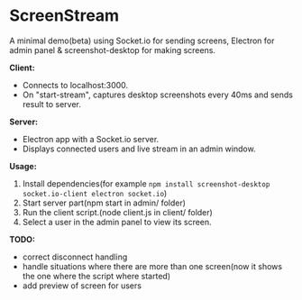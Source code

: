 # ScreenStream

A minimal demo(beta) using Socket.io for sending screens, Electron for admin panel & screenshot-desktop for making screens.

**Client:**
- Connects to localhost:3000.
- On "start-stream", captures desktop screenshots every 40ms and sends result to server.

**Server:**
- Electron app with a Socket.io server.
- Displays connected users and live stream in an admin window.

**Usage:**
1. Install dependencies(for example  ```npm install screenshot-desktop socket.io-client electron socket.io```)
2. Start server part(npm start in admin/ folder)
2. Run the client script.(node client.js in client/ folder)
3. Select a user in the admin panel to view its screen.

**TODO:**
- correct disconnect handling
- handle situations where there are more than one screen(now it shows the one where the script where started)
- add preview of screen for users